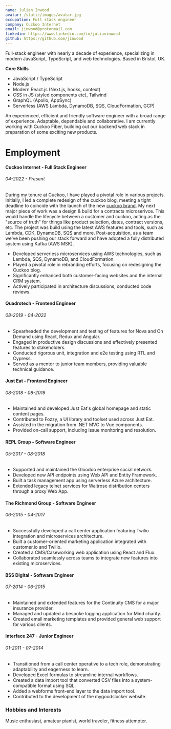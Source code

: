 ```yaml
---
name: Julian Inwood
avatar: /static/images/avatar.jpg
occupation: Full stack engineer
company: Cuckoo Internet
email: jinwood@protonmail.com
linkedin: https://www.linkedin.com/in/julianinwood
github: https://github.com/jinwood
---
```


Full-stack engineer with nearly a decade of experience, specializing in modern JavaScript, TypeScript, and web technologies. Based in Bristol, UK.

**Core Skills**

- JavaScript / TypeScript
- Node.js
- Modern React.js (Next.js, hooks, context)
- CSS in JS (styled components etc), Tailwind
- GraphQL (Apollo, AppSync)
- Serverless (AWS Lambda, DynamoDB, SQS, CloudFormation, GCP)

An experienced, efficient and friendly software engineer with a broad range of experience. Adaptable, dependable and collaborative. I am currently working with Cuckoo Fiber, building out our backend web stack in preparation of some exciting new products.

# Employment

#### Cuckoo Internet - Full Stack Engineer

###### 04-2022 - Present

During my tenure at Cuckoo, I have played a pivotal role in various projects. Initially, I led a complete redesign of the cuckoo blog, meeting a tight deadline to coincide with the launch of the new [cuckoo brand](https://www.cuckoo.co/articles/introducing-our-new-brand-and-design-system). My next major piece of work was a design & build for a contracts microserivce. This would handle the lifecycle between a customer and cuckoo, acting as the "source of truth" for things like product selection, dates, contract versions, etc. The project was build using the latest AWS features and tools, such as Lambda, CDK, DynamoDB, SQS and more. Post-acquisition, as a team we've been pushing our stack forward and have adopted a fully distributed system using Kafka (AWS MSK).

- Developed serverless microservices using AWS technologies, such as Lambda, SQS, DynamoDB, and CloudFormation.
- Played a pivotal role in rebranding efforts, focusing on redesigning the Cuckoo blog.
- Significantly enhanced both customer-facing websites and the internal CRM system.
- Actively participated in architecture discussions, conducted code reviews.

#### Quadrotech - Frontend Engineer

###### 08-2019 - 04-2022

- Spearheaded the development and testing of features for Nova and On Demand using React, Redux and Angular.
- Engaged in productive design discussions and effectively presented features to stakeholders.
- Conducted rigorous unit, integration and e2e testing using RTL and Cypress.
- Served as a mentor to junior team members, providing valuable technical guidance.

#### Just Eat - Frontend Engineer

###### 08-2018 - 08-2019

- Maintained and developed Just Eat's global homepage and static content pages.
- Contributed to Fozzy, a UI library and toolset used across Just Eat.
- Assisted in the migration from .NET MVC to Vue components.
- Provided on-call support, including issue monitoring and resolution.

#### REPL Group - Software Engineer

###### 05-2017 - 08-2018

- Supported and maintained the Gloodoo enterprise social network.
- Developed new API endpoints using Web API and Entity Framework.
- Built a task management app using serverless Azure architecture.
- Extended legacy telnet services for Waitrose distribution centers through a proxy Web App.

#### The Richmond Group - Software Engineer

###### 06-2015 - 04-2017

- Successfully developed a call center application featuring Twilio integration and microservices architecture.
- Built a customer-oriented marketing application integrated with customer.io and Twilio.
- Created a CMS/Caseworking web application using React and Flux.
- Collaborated seamlessly across teams to integrate new features into existing microservices.

#### BSS Digital - Software Engineer

###### 07-2014 - 06-2015

- Maintained and extended features for the Continuity CMS for a major insurance provider.
- Managed and updated a bespoke logging application for Mind charity.
- Created email marketing templates and provided general web support for various clients.

#### Interface 247 - Junior Engineer

###### 01-2011 - 07-2014

- Transitioned from a call center operative to a tech role, demonstrating adaptability and eagerness to learn.
- Developed Excel formulas to streamline internal workflows.
- Created a data import tool that converted CSV files into a system-compatible format using SQL.
- Added a webforms front-end layer to the data import tool.
- Contributed to the development of the mygoodslocker website.

### Hobbies and Interests

Music enthusiast, amateur pianist, world traveler, fitness attempter.
